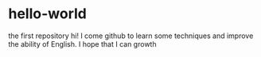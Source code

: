 # hello-world
the first repository
hi! 
I come github to learn some techniques and improve the ability of English. 
I hope that I can growth 
